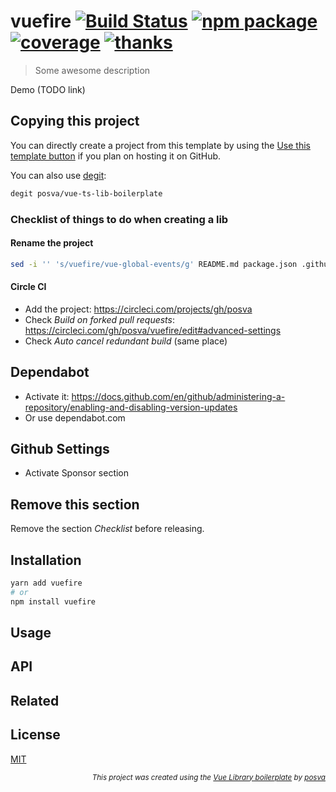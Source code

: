 # vuefire [![Build Status](https://badgen.net/circleci/github/posva/vuefire/master)](https://circleci.com/gh/posva/vuefire) [![npm package](https://badgen.net/npm/v/vuefire)](https://www.npmjs.com/package/vuefire) [![coverage](https://badgen.net/codecov/c/github/posva/vuefire/master)](https://codecov.io/github/posva/vuefire) [![thanks](https://badgen.net/badge/thanks/♥/pink)](https://github.com/posva/thanks)

> Some awesome description

Demo (TODO link)

## Copying this project

You can directly create a project from this template by using the [Use this template button](https://github.com/posva/vuefire-boilerplate/generate) if you plan on hosting it on GitHub.

You can also use [degit](https://github.com/Rich-Harris/degit):

```sh
degit posva/vue-ts-lib-boilerplate
```

### Checklist of things to do when creating a lib

#### Rename the project

```sh
sed -i '' 's/vuefire/vue-global-events/g' README.md package.json .github/workflows/release-tag.yml size-checks/*
```

#### Circle CI

- Add the project: https://circleci.com/projects/gh/posva
- Check _Build on forked pull requests_: https://circleci.com/gh/posva/vuefire/edit#advanced-settings
- Check _Auto cancel redundant build_ (same place)

## Dependabot

- Activate it: https://docs.github.com/en/github/administering-a-repository/enabling-and-disabling-version-updates
- Or use dependabot.com

## Github Settings

- Activate Sponsor section

## Remove this section

Remove the section _Checklist_ before releasing.

## Installation

```sh
yarn add vuefire
# or
npm install vuefire
```

## Usage

## API

## Related

## License

[MIT](http://opensource.org/licenses/MIT)

<div align="right">
<sub><em>
This project was created using the <a href="https://github.com/posva/vue-ts-lib-boilerplate" rel="nofollow">Vue Library boilerplate</a> by <a href="https://github.com/posva" rel="nofollow">posva</a>
</em></sub>
</div>
